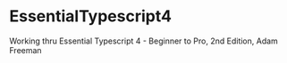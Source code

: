 # EssentialTypescript4
Working thru Essential Typescript 4 - Beginner to Pro, 2nd Edition, Adam Freeman
